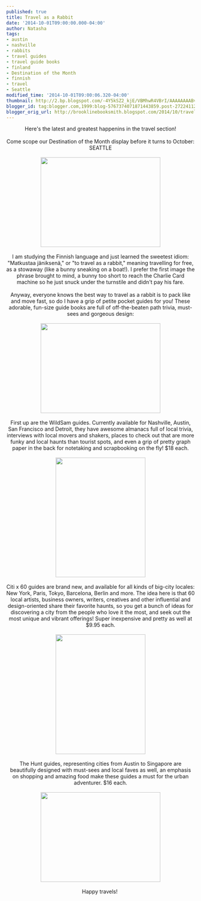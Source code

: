 ```yaml
---
published: true
title: Travel as a Rabbit
date: '2014-10-01T09:00:00.000-04:00'
author: Natasha
tags:
- austin
- nashville
- rabbits
- travel guides
- travel guide books
- finland
- Destination of the Month
- finnish
- travel
- Seattle
modified_time: '2014-10-01T09:00:06.320-04:00'
thumbnail: http://2.bp.blogspot.com/-4Y5kSZ2_kjE/VBMhwR4VBrI/AAAAAAAABvg/I9kNUMTb3Aw/s72-c/Photo%2BSep%2B12%2C%2B12%2B07%2B54.jpg
blogger_id: tag:blogger.com,1999:blog-5767374071871443859.post-2722411298142363123
blogger_orig_url: http://brooklinebooksmith.blogspot.com/2014/10/travel-as-rabbit.html
---
```


<div class="separator" style="clear: both; text-align: center;">Here's the latest and greatest happenins in the travel section!</div><div class="separator" style="clear: both; text-align: center;"><br /></div><div class="separator" style="clear: both; text-align: center;">Come scope our Destination of the Month display before it turns to October: SEATTLE</div><div class="separator" style="clear: both; text-align: center;"><br /></div><div class="separator" style="clear: both; text-align: center;"><a href="http://2.bp.blogspot.com/-4Y5kSZ2_kjE/VBMhwR4VBrI/AAAAAAAABvg/I9kNUMTb3Aw/s1600/Photo%2BSep%2B12%2C%2B12%2B07%2B54.jpg" imageanchor="1" style="margin-left: 1em; margin-right: 1em;"><img border="0" src="http://2.bp.blogspot.com/-4Y5kSZ2_kjE/VBMhwR4VBrI/AAAAAAAABvg/I9kNUMTb3Aw/s1600/Photo%2BSep%2B12%2C%2B12%2B07%2B54.jpg" height="240" width="320" /></a></div><br /><div style="text-align: center;">I am studying the Finnish language and just learned the sweetest idiom: "Matkustaa jäniksenä," or "to travel as a rabbit," meaning travelling for free, as a stowaway (like a bunny sneaking on a boat!). I prefer the first image the phrase brought to mind, a bunny too short to reach the Charlie Card machine so he just snuck under the turnstile and didn't pay his fare.<br /><br />Anyway, everyone knows the best way to travel as a rabbit is to pack like and move fast, so do I have a grip of petite pocket guides for you! These adorable, fun-size guide books are full of off-the-beaten path trivia, must-sees and gorgeous design:</div><div style="text-align: center;"><br /></div><div class="separator" style="clear: both; text-align: center;"><a href="http://2.bp.blogspot.com/-wD_3GNQ4ftA/VChKM24eMuI/AAAAAAAAByU/mma1lChA6eM/s1600/guides.jpg" imageanchor="1" style="margin-left: 1em; margin-right: 1em;"><img border="0" src="http://2.bp.blogspot.com/-wD_3GNQ4ftA/VChKM24eMuI/AAAAAAAAByU/mma1lChA6eM/s1600/guides.jpg" height="240" width="320" /></a></div><div style="text-align: center;"><br /></div><div style="text-align: center;">First up are the WildSam guides. Currently available for Nashville, Austin, San Francisco and Detroit, they have awesome almanacs full of local trivia, interviews with local movers and shakers, places to check out that are more funky and local haunts than tourist spots, and even a grip of pretty graph paper in the back for notetaking and scrapbooking on the fly! $18 each.</div><div style="text-align: center;"><br /></div><div class="separator" style="clear: both; text-align: center;"><a href="http://3.bp.blogspot.com/-Iz-jUM8RYQg/VBMhxES95WI/AAAAAAAABvo/mk4h0l1013c/s1600/Photo%2BSep%2B12%2C%2B12%2B12%2B10.jpg" imageanchor="1" style="margin-left: 1em; margin-right: 1em;"><img border="0" src="http://3.bp.blogspot.com/-Iz-jUM8RYQg/VBMhxES95WI/AAAAAAAABvo/mk4h0l1013c/s1600/Photo%2BSep%2B12%2C%2B12%2B12%2B10.jpg" height="320" width="240" /></a></div><div class="separator" style="clear: both; text-align: center;"><br /></div><div class="separator" style="clear: both; text-align: center;">Citi x 60 guides are brand new, and available for all kinds of big-city locales: New York, Paris, Tokyo, Barcelona, Berlin and more. The idea here is that 60 local artists, business owners, writers, creatives and other influential and design-oriented share their favorite haunts, so you get a bunch of ideas for discovering a city from the people who love it the most, and seek out the most unique and vibrant offerings! Super inexpensive and pretty as well at $9.95 each.</div><br /><div class="separator" style="clear: both; text-align: center;"><a href="http://1.bp.blogspot.com/-6Smg4R2NVqk/VBMh1sFdGBI/AAAAAAAABv4/o88eh5txx-k/s1600/Photo%2BSep%2B12%2C%2B12%2B12%2B27.jpg" imageanchor="1" style="margin-left: 1em; margin-right: 1em;"><img border="0" src="http://1.bp.blogspot.com/-6Smg4R2NVqk/VBMh1sFdGBI/AAAAAAAABv4/o88eh5txx-k/s1600/Photo%2BSep%2B12%2C%2B12%2B12%2B27.jpg" height="320" width="240" /></a></div><div class="separator" style="clear: both; text-align: center;"><br /></div><div class="separator" style="clear: both; text-align: center;">The Hunt guides, representing cities from Austin to Singapore are beautifully designed with must-sees and local faves as well, an emphasis on shopping and amazing food make these guides a must for the urban adventurer. $16 each.</div><br /><div class="separator" style="clear: both; text-align: center;"><a href="http://4.bp.blogspot.com/-U9S79j0VTBE/VBMh4FxfS-I/AAAAAAAABwA/1mSsLOYnfZM/s1600/Photo%2BSep%2B12%2C%2B12%2B12%2B51.jpg" imageanchor="1" style="margin-left: 1em; margin-right: 1em;"><img border="0" src="http://4.bp.blogspot.com/-U9S79j0VTBE/VBMh4FxfS-I/AAAAAAAABwA/1mSsLOYnfZM/s1600/Photo%2BSep%2B12%2C%2B12%2B12%2B51.jpg" height="240" width="320" /></a></div><div class="separator" style="clear: both; text-align: center;"><br /></div><div class="separator" style="clear: both; text-align: center;">Happy travels!&nbsp;</div><br />